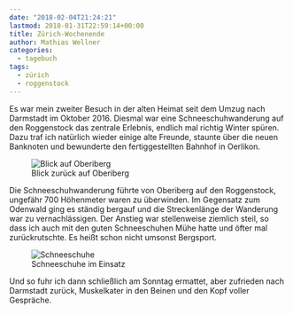 ```yaml
---
date: "2018-02-04T21:24:21"
lastmod: 2018-01-31T22:59:14+00:00
title: Zürich-Wochenende
author: Mathias Wellner
categories:
  - tagebuch
tags:
  - zürich
  - roggenstock  
---
```

Es war mein zweiter Besuch in der alten Heimat seit dem Umzug nach Darmstadt im Oktober 2016. Diesmal war eine Schneeschuhwanderung auf den Roggenstock das zentrale Erlebnis, endlich mal richtig Winter spüren. Dazu traf ich natürlich wieder einige alte Freunde, staunte über die neuen Banknoten und bewunderte den fertiggestellten Bahnhof in Oerlikon. 

<!--more-->

<figure>
  <img sizes="100vw" srcset="https://farm5.staticflickr.com/4676/39393564394_a84d092ca0_n.jpg 320w, https://farm5.staticflickr.com/4676/39393564394_a84d092ca0_z.jpg 640w, https://farm5.staticflickr.com/4676/39393564394_a84d092ca0_c.jpg 800w, https://farm5.staticflickr.com/4676/39393564394_40dc6ac40d_h.jpg 1600w, https://farm5.staticflickr.com/4676/39393564394_543208d3e8_k.jpg 2048w" src="https://farm5.staticflickr.com/4676/39393564394_a84d092ca0_b.jpg" alt="Blick auf Oberiberg">
  <figcaption>Blick zurück auf Oberiberg</figcaption>
</figure>

Die Schneeschuhwanderung führte von Oberiberg auf den Roggenstock, ungefähr 700 Höhenmeter waren zu überwinden. Im Gegensatz zum Odenwald ging es ständig bergauf und die Streckenlänge der Wanderung war zu vernachlässigen. Der Anstieg war stellenweise ziemlich steil, so dass ich auch mit den guten Schneeschuhen Mühe hatte und öfter mal zurückrutschte. Es heißt schon nicht umsonst Bergsport. 

<figure>
  <img sizes="100vw" srcset="https://farm5.staticflickr.com/4613/39393567424_71a2092f35_n.jpg 320w, https://farm5.staticflickr.com/4613/39393567424_71a2092f35_z.jpg 640w, https://farm5.staticflickr.com/4613/39393567424_71a2092f35_c.jpg 800w, https://farm5.staticflickr.com/4613/39393567424_ac1a9845ec_h.jpg 1600w, https://farm5.staticflickr.com/4613/39393567424_870f0b9963_k.jpg 2048w" src="https://farm5.staticflickr.com/4613/39393567424_71a2092f35_b.jpg" alt="Schneeschuhe">
  <figcaption>Schneeschuhe im Einsatz</figcaption>
</figure>

Und so fuhr ich dann schließlich am Sonntag ermattet, aber zufrieden nach Darmstadt zurück, Muskelkater in den Beinen und den Kopf voller Gespräche. 
